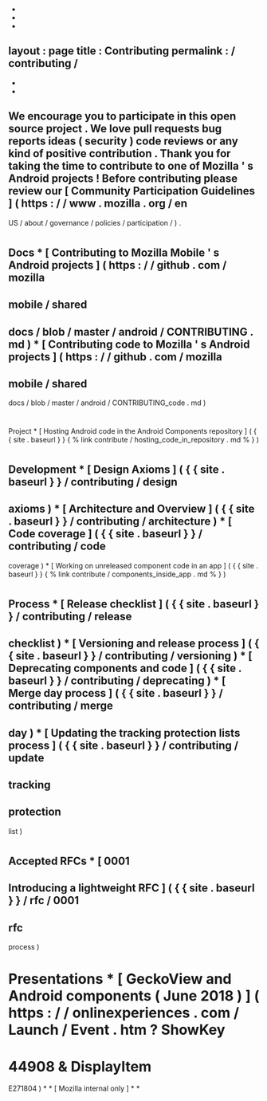 -
-
-
layout
:
page
title
:
Contributing
permalink
:
/
contributing
/
-
-
-
We
encourage
you
to
participate
in
this
open
source
project
.
We
love
pull
requests
bug
reports
ideas
(
security
)
code
reviews
or
any
kind
of
positive
contribution
.
Thank
you
for
taking
the
time
to
contribute
to
one
of
Mozilla
'
s
Android
projects
!
Before
contributing
please
review
our
[
Community
Participation
Guidelines
]
(
https
:
/
/
www
.
mozilla
.
org
/
en
-
US
/
about
/
governance
/
policies
/
participation
/
)
.
#
#
Docs
*
[
Contributing
to
Mozilla
Mobile
'
s
Android
projects
]
(
https
:
/
/
github
.
com
/
mozilla
-
mobile
/
shared
-
docs
/
blob
/
master
/
android
/
CONTRIBUTING
.
md
)
*
[
Contributing
code
to
Mozilla
'
s
Android
projects
]
(
https
:
/
/
github
.
com
/
mozilla
-
mobile
/
shared
-
docs
/
blob
/
master
/
android
/
CONTRIBUTING_code
.
md
)
#
#
#
Project
*
[
Hosting
Android
code
in
the
Android
Components
repository
]
(
{
{
site
.
baseurl
}
}
{
%
link
contribute
/
hosting_code_in_repository
.
md
%
}
)
#
#
#
Development
*
[
Design
Axioms
]
(
{
{
site
.
baseurl
}
}
/
contributing
/
design
-
axioms
)
*
[
Architecture
and
Overview
]
(
{
{
site
.
baseurl
}
}
/
contributing
/
architecture
)
*
[
Code
coverage
]
(
{
{
site
.
baseurl
}
}
/
contributing
/
code
-
coverage
)
*
[
Working
on
unreleased
component
code
in
an
app
]
(
{
{
site
.
baseurl
}
}
{
%
link
contribute
/
components_inside_app
.
md
%
}
)
#
#
#
Process
*
[
Release
checklist
]
(
{
{
site
.
baseurl
}
}
/
contributing
/
release
-
checklist
)
*
[
Versioning
and
release
process
]
(
{
{
site
.
baseurl
}
}
/
contributing
/
versioning
)
*
[
Deprecating
components
and
code
]
(
{
{
site
.
baseurl
}
}
/
contributing
/
deprecating
)
*
[
Merge
day
process
]
(
{
{
site
.
baseurl
}
}
/
contributing
/
merge
-
day
)
*
[
Updating
the
tracking
protection
lists
process
]
(
{
{
site
.
baseurl
}
}
/
contributing
/
update
-
tracking
-
protection
-
list
)
#
#
#
Accepted
RFCs
*
[
0001
-
Introducing
a
lightweight
RFC
]
(
{
{
site
.
baseurl
}
}
/
rfc
/
0001
-
rfc
-
process
)
#
#
#
Presentations
*
[
GeckoView
and
Android
components
(
June
2018
)
]
(
https
:
/
/
onlinexperiences
.
com
/
Launch
/
Event
.
htm
?
ShowKey
=
44908
&
DisplayItem
=
E271804
)
*
*
[
Mozilla
internal
only
]
*
*

